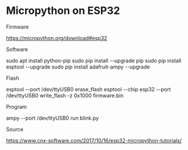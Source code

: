 # Micropython on ESP32

Firmware

https://micropython.org/download#esp32

Software

sudo apt install python-pip
sudo pip install --upgrade pip
sudo pip install esptool --upgrade
sudo pip install adafruit-ampy --upgrade

Flash

esptool --port /dev/ttyUSB0 erase_flash
esptool --chip esp32 --port /dev/ttyUSB0 write_flash -z 0x1000 firmware.bin

Program

ampy --port /dev/ttyUSB0 run blink.py

Source

https://www.cnx-software.com/2017/10/16/esp32-micropython-tutorials/
